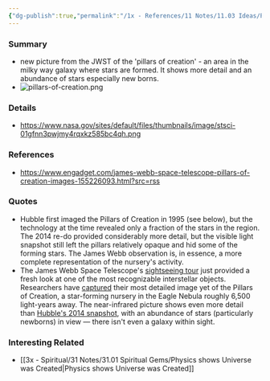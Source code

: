 ```yaml
---
{"dg-publish":true,"permalink":"/1x - References/11 Notes/11.03 Ideas/Pillars of Creation/","title":"Pillars of Creation","noteIcon":""}
---
```



### Summary
- new picture from the JWST of the 'pillars of creation' - an area in the milky way galaxy where stars are formed. It shows more detail and an abundance of stars especially new borns.
- ![pillars-of-creation.png](/img/user/1x%20-%20References/11%20Notes/11.03%20Ideas/pillars-of-creation.png)

### Details
- https://www.nasa.gov/sites/default/files/thumbnails/image/stsci-01gfnn3pwjmy4rqxkz585bc4qh.png

### References
- https://www.engadget.com/james-webb-space-telescope-pillars-of-creation-images-155226093.html?src=rss

### Quotes
- Hubble first imaged the Pillars of Creation in 1995 (see below), but the technology at the time revealed only a fraction of the stars in the region. The 2014 re-do provided considerably more detail, but the visible light snapshot still left the pillars relatively opaque and hid some of the forming stars. The James Webb observation is, in essence, a more complete representation of the nursery's activity.
- The James Webb Space Telescope's [sightseeing tour](https://www.engadget.com/james-webb-telescope-dust-rings-fingerprint-190504880.html) just provided a fresh look at one of the most recognizable interstellar objects. Researchers have [captured](https://www.nasa.gov/feature/goddard/2022/nasa-s-webb-takes-star-filled-portrait-of-pillars-of-creation) their most detailed image yet of the Pillars of Creation, a star-forming nursery in the Eagle Nebula roughly 6,500 light-years away. The near-infrared picture shows even more detail than [Hubble's 2014 snapshot](https://www.engadget.com/2015-01-08-big-picture-pillars-of-creation-hubble.html), with an abundance of stars (particularly newborns) in view — there isn't even a galaxy within sight.

### Interesting Related
- [[3x - Spiritual/31 Notes/31.01 Spiritual Gems/Physics shows Universe was Created\|Physics shows Universe was Created]]